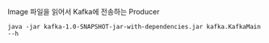 Image 파일을 읽어서 Kafka에 전송하는 Producer

`java -jar kafka-1.0-SNAPSHOT-jar-with-dependencies.jar kafka.KafkaMain --h`